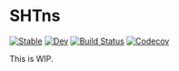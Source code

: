 # SHTns

[![Stable](https://img.shields.io/badge/docs-stable-blue.svg)](https://fgerick.github.io/SHTns.jl/stable)
[![Dev](https://img.shields.io/badge/docs-dev-blue.svg)](https://fgerick.github.io/SHTns.jl/dev)
[![Build Status](https://github.com/fgerick/SHTns.jl/actions/workflows/CI.yml/badge.svg?branch=main)](https://github.com/fgerick/SHTns.jl/actions/workflows/CI.yml?query=branch%3Amain)
[![Codecov](https://codecov.io/gh/fgerick/SHTns.jl/branch/master/graph/badge.svg)](https://codecov.io/gh/fgerick/SHTns.jl)

This is WIP.

